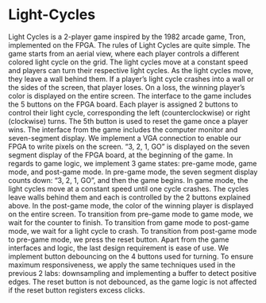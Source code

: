 # Light-Cycles

Light Cycles is a 2-player game inspired by the 1982 arcade game, Tron, implemented on the FPGA. The rules of Light Cycles are quite simple. The game starts from an aerial view, where each player controls a different colored light cycle on the grid. The light cycles move at a constant speed and players can turn their respective light cycles. As the light cycles move, they leave a wall behind them. If a player’s light cycle crashes into a wall or the sides of the screen, that player loses. On a loss, the winning player’s color is displayed on the entire screen.
The interface to the game includes the 5 buttons on the FPGA board. Each player is assigned 2 buttons to control their light cycle, corresponding the left (counterclockwise) or right (clockwise) turns. The 5th button is used to reset the game once a player wins.
The interface from the game includes the computer monitor and seven-segment display. We implement a VGA connection to enable our FPGA to write pixels on the screen. “3, 2, 1, GO” is displayed on the seven segment display of the FPGA board, at the beginning of the game.
In regards to game logic, we implement 3 game states: pre-game mode, game mode, and post-game mode. In pre-game mode, the seven segment display counts down: “3, 2, 1, GO”, and then the game begins. In game mode, the light cycles move at a constant speed until one cycle crashes. The cycles leave walls behind them and each is controlled by the 2 buttons explained above. In the post-game mode, the color of the winning player is displayed on the entire screen. To transition from pre-game mode to game mode, we wait for the counter to finish. To transition from game mode to post-game mode, we wait for a light cycle to crash. To transition from post-game mode to pre-game mode, we press the reset button.
Apart from the game interfaces and logic, the last design requirement is ease of use. We implement button debouncing on the 4 buttons used for turning. To ensure maximum responsiveness, we apply the same techniques used in the previous 2 labs: downsampling and implementing a buffer to detect positive edges. The reset button is not debounced, as the game logic is not affected if the reset button registers excess clicks.
